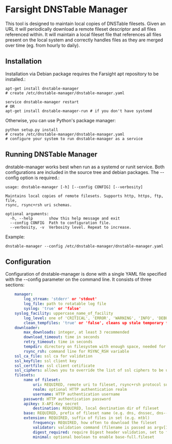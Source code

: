Farsight DNSTable Manager
=========================

This tool is designed to maintain local copies of DNSTable filesets.
Given an URL it will periodically download a remote fileset descriptor and
all files referenced within.  It will maintain a local fileset file that
references all files present on the local system and correctly handles files
as they are merged over time (eg. from hourly to daily).

Installation
------------

Installation via Debian package requires the Farsight apt repository to be
installed.:

    apt-get install dnstable-manager
    # create /etc/dnstable-manager/dnstable-manager.yaml

    service dnstable-manager restart
    # OR
    apt-get install dnstable-manager-run # if you don't have systemd

Otherwise, you can use Python's package manager:

    python setup.py install
    # create /etc/dnstable-manager/dnstable-manager.yaml
    # configure your system to run dnstable-manager as a service

Running DNSTable Manager
------------------------

dnstable-manager works best when run as a systemd or runit service.  Both
configurations are included in the source tree and debian packages.  The
--config option is required.:

    usage: dnstable-manager [-h] [--config CONFIG] [--verbosity]
    
    Maintains local copies of remote filesets. Supports http, https, ftp, file,
    rsync, rsync+rsh uri schemas.
    
    optional arguments:
      -h, --help       show this help message and exit
      --config CONFIG  Path to configuration file.
      --verbosity, -v  Verbosity level. Repeat to increase.

Example:

    dnstable-manager --config /etc/dnstable-manager/dnstable-manager.yaml

Configuration
-------------

Configuration of dnstable-manager is done with a single YAML file specified
with the --config parameter on the command line.  It consists of three
sections:

```yaml
    manager:
        log_stream: 'stderr' or 'stdout'
        log_file: path to rotatable log file
        syslog: 'true' or 'false'
	syslog_facility: uppercase_name_of_facility
        log_level: one of 'CRITICAL', 'ERROR', 'WARNING', 'INFO', 'DEBUG'
        clean_tempfiles: 'true' or 'false', cleans up stale temporary files at start
    downloader:
        max_downloads: integer, at least 3 recommended
        download_timeout: time in seconds
        retry_timeout: time in seconds
        tempdir: directory on filesystem with enough space, needed for rsync
        rsync_rsh: command line for RSYNC_RSH variable
	ssl_ca_file: ssl ca for validation
	ssl_keyfile: ssl client key
	ssl_certfile: ssl client cetificate
	ssl_ciphers: allows you to override the list of ssl ciphers to be used (default is considered secure at time of writing)
    filesets:
        name of fileset:
            uri: REQUIRED, remote uri to fileset, rsync+rsh protocol supported
            realm: optional HTTP authentication realm
            username: HTTP authentication username
	    password: HTTP authentication password
	    apikey: X-API-Key secret
            destination: REQUIRED, local destination dir of fileset
	    base: REQUIRED, prefix of fileset name (e.g. dns, dnssec, dns--com)
	    extension: REQUIRED, suffix of files in set (e.g. mtbl)
            frequency: REQUIRED, how often to download the fileset
            validator: validation command (filename is passed as argv[1])
            digest_required: require Digest header validation, set to false to disable
            minimal: optional boolean to enable base-full.fileset
```
